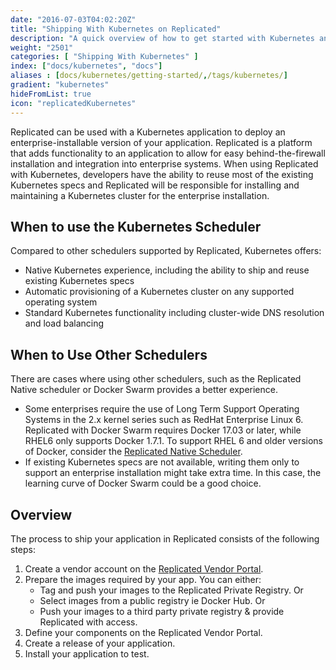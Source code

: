 ```yaml
---
date: "2016-07-03T04:02:20Z"
title: "Shipping With Kubernetes on Replicated"
description: "A quick overview of how to get started with Kubernetes and Replicated."
weight: "2501"
categories: [ "Shipping With Kubernetes" ]
index: ["docs/kubernetes", "docs"]
aliases : [docs/kubernetes/getting-started/,/tags/kubernetes/]
gradient: "kubernetes"
hideFromList: true
icon: "replicatedKubernetes"
---
```


Replicated can be used with a Kubernetes application to deploy an enterprise-installable version of your application. Replicated is a platform that adds functionality to an application to allow for easy behind-the-firewall installation and integration into enterprise systems. When using Replicated with Kubernetes, developers have the ability to reuse most of the existing Kubernetes specs and Replicated will be responsible for installing and maintaining a Kubernetes cluster for the enterprise installation.

## When to use the Kubernetes Scheduler

Compared to other schedulers supported by Replicated, Kubernetes offers:

* Native Kubernetes experience, including the ability to ship and reuse existing Kubernetes specs
* Automatic provisioning of a Kubernetes cluster on any supported operating system
* Standard Kubernetes functionality including cluster-wide DNS resolution and load balancing

## When to Use Other Schedulers

There are cases where using other schedulers, such as the Replicated Native scheduler or Docker Swarm provides a better experience.

* Some enterprises require the use of Long Term Support Operating Systems in the 2.x kernel series such as RedHat Enterprise Linux 6. Replicated with Docker Swarm requires Docker 17.03 or later, while RHEL6 only supports Docker 1.7.1. To support RHEL 6 and older versions of Docker, consider the [Replicated Native Scheduler](/docs/native/getting-started).
* If existing Kubernetes specs are not available, writing them only to support an enterprise installation might take extra time. In this case, the learning curve of Docker Swarm could be a good choice.

## Overview
The process to ship your application in Replicated consists of the following steps:

1. Create a vendor account on the [Replicated Vendor Portal](https://vendor.replicated.com/signup).
1. Prepare the images required by your app. You can either:
    - Tag and push your images to the Replicated Private Registry. Or
    - Select images from a public registry ie Docker Hub. Or
    - Push your images to a third party private registry & provide Replicated with access.
1. Define your components on the Replicated Vendor Portal.
1. Create a release of your application.
1. Install your application to test.
